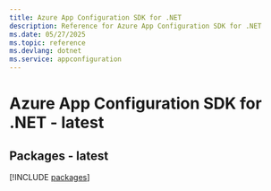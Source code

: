 ```yaml
---
title: Azure App Configuration SDK for .NET
description: Reference for Azure App Configuration SDK for .NET
ms.date: 05/27/2025
ms.topic: reference
ms.devlang: dotnet
ms.service: appconfiguration
---
```

# Azure App Configuration SDK for .NET - latest
## Packages - latest
[!INCLUDE [packages](app-configuration-index.md)]